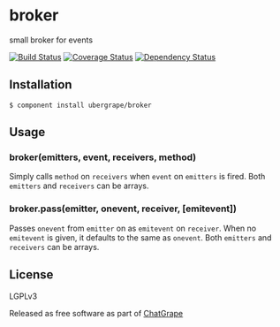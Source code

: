 # broker

small broker for events

[![Build Status](https://travis-ci.org/Swatinem/broker.png?branch=master)](https://travis-ci.org/Swatinem/broker)
[![Coverage Status](https://coveralls.io/repos/Swatinem/broker/badge.png?branch=master)](https://coveralls.io/r/Swatinem/broker)
[![Dependency Status](https://gemnasium.com/Swatinem/broker.png)](https://gemnasium.com/Swatinem/broker)

## Installation

    $ component install ubergrape/broker

## Usage

### broker(emitters, event, receivers, method)

Simply calls `method` on `receivers` when `event` on `emitters` is fired.
Both `emitters` and `receivers` can be arrays.

### broker.pass(emitter, onevent, receiver, [emitevent])

Passes `onevent` from `emitter` on as `emitevent` on `receiver`.
When no `emitevent` is given, it defaults to the same as `onevent`.
Both `emitters` and `receivers` can be arrays.

## License

  LGPLv3

  Released as free software as part of [ChatGrape](https://chatgrape.com/)

